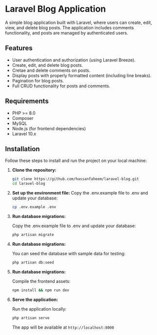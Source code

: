 # Laravel Blog Application

A simple blog application built with Laravel, where users can create, edit, view, and delete blog posts. The application includes comments functionality, and posts are managed by authenticated users.

## Features

- User authentication and authorization (using Laravel Breeze).
- Create, edit, and delete blog posts.
- Cretae and delete comments on posts.
- Display posts with properly formatted content (including line breaks).
- Pagination for blog posts.
- Full CRUD functionality for posts and comments.

## Requirements

- PHP >= 8.0
- Composer
- MySQL
- Node.js (for frontend dependencies)
- Laravel 10.x

## Installation

Follow these steps to install and run the project on your local machine:

1. **Clone the repository:**

   ```bash
   git clone https://github.com/hassanfaheem/laravel-blog.git
   cd laravel-blog
   ```

2. **Set up the environment file:**
    Copy the .env.example file to .env and update your database:
   ```bash
   cp .env.example .env
   ```
   
3. **Run database migrations:**

    Copy the .env.example file to .env and update your database:
   ```bash
   php artisan migrate
   ```

4. **Run database migrations:**

    You can seed the database with sample data for testing:
   ```bash
   php artisan db:seed
   ```

5. **Run database migrations:**

    Compile the frontend assets:
   ```bash
   npm install && npm run dev
   ```

6. **Serve the application:**

    Run the application locally:
   ```bash
   php artisan serve
   ```
    The app will be available at `http://localhost:8000`
